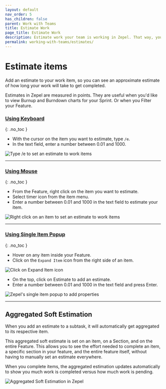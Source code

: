 ```yaml
---
layout: default
nav_order: 5
has_children: false
parent: Work with Teams
title: Estimate Work
page_title: Estimate Work
description: Estimate work your team is working in Zepel. That way, you get an idea on how long each feature will take.
permalink: working-with-teams/estimates/
---
```

# Estimate items

Add an estimate to your work item, so you can see an approximate estimate of how long your work will take to get completed.

Estimates in Zepel are measured in points. They are useful when you'd like to view Burnup and Burndown charts for your Sprint. Or when you Filter your Feature.

### <u>Using Keyboard</u>
{: .no_toc }
- With the cursor on the item you want to estimate, type ```/e```.
- In the text field, enter a number between 0.01 and 1000.

![Type /e to set an estimate to work items](/guide/assets/uploads/zepel-estimate-with-keyboard.gif "Set an Estimate using Keyboard")

---

### <u>Using Mouse</u>
{: .no_toc }
- From the Feature, right click on the item you want to estimate.
- Select timer icon from the item menu.
- Enter a number between 0.01 and 1000 in the text field to estimate your item.

![Right click on an item to set an estimate to work items](/guide/assets/uploads/zepel-estimate-with-mouse.gif "Set an Estimate using Mouse")

---

### <u>Using Single Item Popup</u>
{: .no_toc }
- Hover on any item inside your Feature. 
- Click on the ```Expand Item``` icon from the right side of an item.

![Click on Expand Item icon](/guide/assets/uploads/expand-item.png "Expand Item Icon")

- On the top, click on Estimate to add an estimate.
- Enter a number between 0.01 and 1000 in the text field and press Enter.

![Zepel's single item popup to add properties](/guide/assets/uploads/zepel-popup.png "Single Item Popup")

---

## Aggregated Soft Estimation

When you add an estimate to a subtask, it will automatically get aggregated to its respective item.

This aggregated soft estimate is set on an item, on a Section, and on the entire Feature. This allows you to see the effort needed to complete an item, a specific section in your feature, and the entire feature itself, without having to manually set an estimate everywhere.

When you complete items, the aggregated estimation updates automatically to show you much work is completed versus how much work is pending.

![Aggregated Soft Estimation in Zepel](/guide/assets/uploads/estimation-aggregate.gif "Aggregated Soft Estimation")